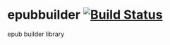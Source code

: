 # epubbuilder [![Build Status](https://travis-ci.org/ccnmtl/epubbuilder.svg?branch=master)](https://travis-ci.org/ccnmtl/epubbuilder)
epub builder library
